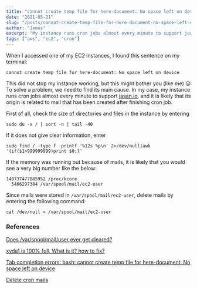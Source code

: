 ```yaml
---
title: "cannot create temp file for here-document: No space left on device"
date: "2021-05-21"
slug: "/posts/cannot-create-temp-file-for-here-document-no-space-left-on-device"
author: "James"
excerpt: "My instance runs cron jobs almost every minute to support jasan.io, and it is likely that the main cause is related to mail that has been created after finishing cron job."
tags: ["aws", "ec2", "cron"]
---
```


When I accessed one of my EC2 instances, I found this sentence on my terminal:
```
cannot create temp file for here-document: No space left on device
```

This did not stop my instance working, but this might bother you (like me) 😒 To solve a problem, we need to find its main cause. In my case, my instance runs cron jobs almost every minute to support [jasan.io](https://www.jasan.io), and it is likely that its origin is related to mail that has been created after finishing cron job.

First of all, check the size of directories and files in the instance by entering
```
sudo du -x / | sort -n | tail -40
```
If it does not give clear information, enter
```
sudo find / -type f -printf '%12s %p\n' 2>/dev/null|awk '{if($1>999999999)print $0;}'
```

If the memory was running out because of mails, it is likely that you would see a very big number like the below:
```
140737477885952 /proc/kcore
  5466297384 /var/spool/mail/ec2-user
```

Since mails were stored in `/var/spool/mail/ec2-user`, delete mails by entering the following command:
```
cat /dev/null > /var/spool/mail/ec2-user
```

### References
[Does /var/spool/mail/user ever get cleared?](https://serverfault.com/questions/346281/does-var-spool-mail-user-ever-get-cleared)

[xvda1 is 100% full, What is it? how to fix?](https://serverfault.com/questions/330532/xvda1-is-100-full-what-is-it-how-to-fix)

[Tab completion errors: bash: cannot create temp file for here-document: No space left on device](https://unix.stackexchange.com/questions/277387/tab-completion-errors-bash-cannot-create-temp-file-for-here-document-no-space)

[Delete cron mails](https://therandombits.com/2009/11/delete-cron-mails/)